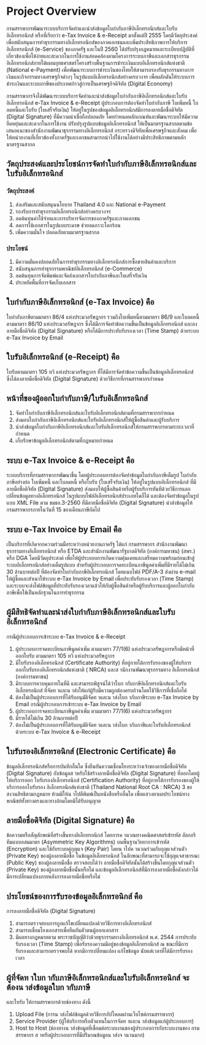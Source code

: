 Project Overview
==

กรมสรรพากรพัฒนาระบบบริการจัดทำและนำส่งข้อมูลใบกำกับภาษีอิเล็กทรอนิกส์และใบรับอิเล็กทรอนิกส์ หรือที่เรียกว่า e-Tax Invoice & e-Receipt มาตั้งแต่ปี 2555 โดยมีวัตถุประสงค์เพื่อสนับสนุนการทำธุรกรรมทางอิเล็กทรอนิกส์ของภาคเอกชนและเพิ่มประสิทธิภาพการให้บริการอิเล็กทรอนิกส์ (e-Service) ของภาครัฐ และในปี 2560 ได้ปรับปรุงกฎหมายและระเบียบปฏิบัติที่เกี่ยวข้องเพื่อให้ง่ายและสะดวกในการใช้งานสอดคล้องตามโครงการระบบภาษีและเอกสารธุรกรรมอิเล็กทรอนิกส์ภายใต้แผนยุทธศาสตร์โครงสร้างพื้นฐานการชำระเงินแบบอิเล็กทรอนิกส์แห่งชาติ (National e-Payment) เพื่อพัฒนาระบบการชำระเงินของไทยให้สามารถรองรับธุรกรรมทางการเงินและกิจกรรมทางเศรษฐกิจต่างๆ ในรูปแบบอิเล็กทรอนิกส์อย่างครบวงจร เพื่อผลักดันให้ระบบการชำระเงินและระบบภาษีของประเทศก้าวสู่การเป็นเศรษฐกิจดิจิทัล (Digital Economy)

‌กรมสรรพากรจึงได้พัฒนาระบบบริการจัดทำและนำส่งข้อมูลใบกำกับภาษีอิเล็กทรอนิกส์และใบรับอิเล็กทรอนิกส์ e-Tax Invoice & e-Receipt ผู้ประกอบการต้องจัดทำใบกำกับภาษี ใบเพิ่มหนี้ ใบลดหนี้และใบรับ (ใบเสร็จรับเงิน) ให้อยู่ในรูปของข้อมูลอิเล็กทรอนิกส์มีการลงลายมือชื่อดิจิทัล (Digital Signature) ที่มีความน่าเชื่อถือปลอดภัย โดยกำหนดหลักเกณฑ์และพัฒนาระบบให้มีความยืดหยุ่นและสะดวกในการใช้งาน ปรับปรุงรูปแบบข้อมูลอิเล็กทรอนิกส์ ให้เป็นมาตรฐานสากลตามข้อเสนอแนะของสำนักงานพัฒนาธุรกรรมทางอิเล็กทรอนิกส์ กระทรวงดิจิทัลเพื่อเศรษฐกิจและสังคม เพื่อให้หน่วยงานที่เกี่ยวข้องทั้งภาครัฐและเอกชนสามารถนำไปใช้งานได้อย่างมีประสิทธิภาพตามหลักมาตรฐานสากล


## วัตถุประสงค์และประโยชน์การจัดทำใบกำกับภาษีอิเล็กทรอนิกส์และใบรับอิเล็กทรอนิกส์

### วัตถุประสงค์‌

1.  ส่งเสริมและสนับสนุนนโยบาย Thailand 4.0 และ National e-Payment    
2.  รองรับการทำธุรกรรมอิเล็กทรอนิกส์อย่างครบวงจร    
3.  ลดต้นทุนค่าใช้จ่ายและการบริหารจัดการของภาครัฐและภาคเอกชน    
4.  ลดการใช้เอกสารในรูปแบบระดาษ ช่วยลดภาวะโลกร้อน    
5.  เพิ่มความมั่นใจ ปลอดภัยตามมาตรฐานสากล
‌

### ประโยชน์‌

1.  มีความมั่นคงปลอดภัยในการทำธุรกรรมทางอิเล็กทรอนิกส์การซื้อขายสินค้าและบริการ    
2.  สนับสนุนการทำธุรกรรมพาณิชย์อิเล็กทรอนิกส์ (e-Commerce)    
3.  ลดต้นทุนการจัดพิมพ์และจัดส่งเอกสารใบกำกับภาษีและใบเสร็จรับเงิน    
4.  ประหยัดพื้นที่การจัดเก็บเอกสาร

## ใบกำกับภาษีอิเล็กทรอนิกส์ (e-Tax Invoice) คือ 

ใบกำกับภาษีตามมาตรา 86/4 แห่งประมวลรัษฎากร รวมถึงใบเพิ่มหนี้ตามมาตรา 86/9 
และใบลดหนี้ตามมาตรา 86/10 แห่งประมวลรัษฎากร ซึ่งได้มีการจัดทำข้อความขึ้นเป็นข้อมูลอิเล็กทรอนิกส์ และลงลายมือชื่อดิจิทัล (Digital Signature) หรือได้มีการประทับรับรองเวลา (Time Stamp) ด้วยระบบ e-Tax Invoice by Email 


## ใบรับอิเล็กทรอนิกส์ (e-Receipt) คือ 

ใบรับตามมาตรา 105 ทวิ แห่งประมวลรัษฎากร ที่ได้มีการจัดทำข้อความขึ้นเป็นข้อมูลอิเล็กทรอนิกส์ ซึ่งได้ลงลายมือชื่อดิจิทัล (Digital Signature) ด้วยวิธีการที่กรมสรรพากรกำหนด

## หน้าที่ของผู้ออกใบกำกับภาษี/ใบรับอิเล็กทรอนิกส์

1. จัดทำใบกำกับภาษีอิเล็กทรอนิกส์และใบรับอิเล็กทรอนิกส์ตามที่กรมสรรพากรกำหนด
2. ส่งมอบใบกำกับภาษีอิเล็กทรอนิกส์และใบรับอิเล็กทรอนิกส์ให้ผู้ซื้อสินค้าและผู้รับบริการ
3. นำส่งข้อมูลใบกำกับภาษีอิเล็กทรอนิกส์และใบรับอิเล็กทรอนิกส์ให้กรมสรรพากรตามระยะเวลาที่กำหนด
4. เก็บรักษาข้อมูลอิเล็กทรอนิกส์ตามที่กฎหมายกำหนด

## ระบบ  e-Tax Invoice & e-Receipt คือ

ระบบบริการที่กรมสรรพากรพัฒนาขึ้น โดยผู้ประกอบการต้องจัดทำข้อมูลใบกำกับภาษีเต็มรูป  ใบกำกับภาษีอย่างย่อ ใบเพิ่มหนี้ และใบลดหนี้ หรือใบรับ (ใบเสร็จรับเงิน) ให้อยู่ในรูปแบบอิเล็กทรอนิกส์ ที่มีลายมือชื่อดิจิทัล (Digital Signature) ส่งมอบให้ผู้ซื้อสินค้าหรือผู้รับบริการทันทีด้วยวิธีการแลกเปลี่ยนข้อมูลทางอิเล็กทรอนิกส์ ในรูปแบบไฟล์อิเล็กทรอนิกส์ประเภทใดก็ได้  และต้องจัดทำข้อมูลในรูปแบบ  XML File ตาม ขมธอ.3-2560 ที่มีลายมือชื่อดิจิทัล (Digital Signature) นำส่งข้อมูลให้กรมสรรพากรภายในวันที่ 15 ของเดือนภาษีถัดไป

## ระบบ  e-Tax Invoice by Email คือ 

เป็นบริการที่เกิดจากความร่วมมือระหว่างหน่วยงานภาครัฐ ได้แก่ กรมสรรพากร สำนักงานพัฒนาธุรกรรมทางอิเล็กทรอนิกส์ หรือ  ETDA และสำนักงานพัฒนารัฐบาลดิจิทัล (องค์การมหาชน) (สพร.)  หรือ DGA โดยมีวัตถุประสงค์ เพื่อให้ผู้ประกอบการเกิดความคุ้นเคยและเตรียมความพร้อมก่อนเข้าสู่ระบบอิเล็กทรอนิกส์อย่างเต็มรูปแบบ  สำหรับผู้ประกอบการจดทะเบียนภาษีมูลค่าเพิ่มที่มีรายได้ไม่เกิน 30 ล้านบาทต่อปี  ที่ต้องจัดทำใบกำกับภาษีอิเล็กทรอนิกส์  โดยแนบไฟล์ PDF/A-3 ส่งผ่าน e-mail ให้ผู้ซื้อและสำเนาให้ระบบ  e-Tax Invoice by Email เพื่อประทับรับรองเวลา (Time Stamp) และระบบจะส่งไฟล์ข้อมูลที่ประทับรับรองเวลาแล้วให้กับผู้ซื้อสินค้าหรือผู้รับบริการและผู้ออกใบกำกับภาษีเพื่อใช้เป็นหลักฐานในการทำธุรกรรม

## ผู้มีสิทธิจัดทำและนำส่งใบกำกับภาษีอิเล็กทรอนิกส์และใบรับอิเล็กทรอนิกส์ 
กรณีผู้ประกอบการเข้าระบบ  e-Tax Invoice & e-Receipt
1) ผู้ประกอบการจดทะเบียนภาษีมูลค่าเพิ่ม ตามมาตรา 77/1(6) แห่งประมวลรัษฎากรหรือมีหน้าที่
   ออกใบรับ ตามมาตรา 105 ทวิ แห่งประมวลรัษฎากร
2) มีใบรับรองอิเล็กทรอนิกส์ (Certificate Authority) ที่อยู่ภายใต้การรับรองของผู้ให้บริการ
ออกใบรับรองอิเล็กทรอนิกส์แห่งชาติ ( NRCA) และส านักงานพัฒนาธุรกรรมทาง
อิเล็กทรอนิกส์ (องค์การมหาชน)
3) มีระบบการควบคุมภายในที่ดี และสามารถพิสูจน์ได้ว่าใบก ากับภาษีอิเล็กทรอนิกส์และใบรับ
อิเล็กทรอนิกส์ ที่จัดท าและน าส่งให้แก่ผู้รับมีความถูกต้องครบถ้วนโดยใช้วิธีการที่เชื่อถือได้
4) ต้องไม่เป็นผู้ประกอบการที่ได้รับอนุมัติจัดท าและน าส่งใบก ากับภาษีระบบ  e-Tax Invoice
by Email
กรณีผู้ประกอบการเข้าระบบ  e-Tax Invoice by Email
1) ผู้ประกอบการจดทะเบียนภาษีมูลค่าเพิ่ม ตามมาตรา 77/1(6) แห่งประมวลรัษฎากร  
2) มีรายได้ไม่เกิน 30 ล้านบาทต่อปี
3) ต้องไม่เป็นผู้ประกอบการที่ได้รับอนุมัติจัดท าและน าส่งใบก ากับภาษีและใบรับอิเล็กทรอนิกส์
ด้วยระบบ  e-Tax Invoice & e-Receipt

## ใบรับรองอิเล็กทรอนิกส์ (Electronic Certificate) คือ       
ข้อมูลอิเล็กทรอนิกส์หรือการบันทึกอื่นใด ซึ่งยืนยันความเชื่อมโยงระหว่างเจ้าของลายมือชื่อดิจิทัล 
(Digital Signature) กับข้อมูลส าหรับใช้สร้างลายมือชื่อดิจิทัล (Digital Signature) ที่ออกโดยผู้ให้บริการออก
ใบรับรองอิเล็กทรอนิกส์ (Certification Authority) ที่อยู่ภายใต้การรับรองของผู้ให้บริการออกใบรับรอง
อิเล็กทรอนิกส์แห่งชาติ (Thailand National Root CA : NRCA)
3
ขอสงวนสิทธิตามกฎหมาย ห้ามมิให้น าไปตีพิมพ์เป็นหนังสือหรืออื่นใด เพื่อแสวงหาผลประโยชน์ทางพาณิชย์ทั้งทางตรงและทางอ้อมโดยมิได้รับอนุญาต

## ลายมือชื่อดิจิทัล (Digital Signature) คือ
ข้อความหรือสัญลักษณ์ที่สร้างขึ้นทางอิเล็กทรอนิกส์ โดยการค านวณทางคณิตศาสตร์เข้ารหัส
อัลกอริทึมแบบอสมมาตร (Asymmetric Key Algorithms) บนพื้นฐานวิทยาการเข้ารหัส (Encryption)
และใช้กับระบบคู่กุญแจ (Key Pair) โดยน าไปค านวณร่วมกับกุญแจส่วนตัว (Private Key) ของผู้ลงลายมือชื่อ
ในข้อมูลอิเล็กทรอนิกส์ ในลักษณะที่สามารถจะใช้กุญแจสาธารณะ (Public Key) ของผู้ลงลายมือชื่อ
ตรวจสอบได้ว่า ลายมือชื่อดิจิทัลนั้นได้สร้างขึ้นโดยกุญแจส่วนตัว (Private Key) ของผู้ลงลายมือชื่อนั้นหรือไม่
และข้อมูลอิเล็กทรอนิกส์ที่มีการลงลายมือชื่อดังกล่าวได้มีการเปลี่ยนแปลงภายหลังการลงลายมือชื่อหรือไม่


## ประโยชน์ของการรับรองข้อมูลอิเล็กทรอนิกส์ คือ
การลงลายมือชื่อดิจิทัล (Digital Signature)
1. สามารถตรวจสอบการถูกแก้ไขเปลี่ยนแปลงด้วยวิธีการทางอิเล็กทรอนิกส์
2. สามารถเชื่อมโยงเอกสารเพื่อยืนยันตัวตนผู้ออกเอกสาร
3. มีผลทางกฎหมายตาม  พระราชบัญญัติว่าด้วยธุรกรรมทางอิเล็กทรอนิกส์ พ.ศ. 2544
การประทับรับรองเวลา (Time Stamp)
เพื่อรับรองความมีอยู่ของข้อมูลอิเล็กทรอนิกส์ ณ ขณะที่มีการรับรองและสามารถตรวจพบได้ 
หากมีการเปลี่ยนแปลง แก้ไขข้อมูล นับแต่เวลาที่ได้มีการรับรองเวลา


## ผู้ที่จัดท าใบก ากับภาษีอิเล็กทรอนิกส์และใบรับอิเล็กทรอนิกส์ จะต้องน าส่งข้อมูลใบก ากับภาษี
และใบรับ ให้กรมสรรพากรด้วยช่องทาง ดังนี้  
1. Upload File (การน าส่งไฟล์ข้อมูลด้วยวิธีการอัปโหลดผ่านเว็บไซต์กรมสรรพากร)
2. Service Provider (ผู้ให้บริการหรือตัวแทนในการจัดท าและน าส่งข้อมูลแก่ผู้ประกอบการ)
3. Host to Host (ช่องทางน าส่งข้อมูลที่เชื่อมต่อระบบงานของผู้ประกอบการกับระบบงานของ
กรมสรรพากร ส าหรับผู้ประกอบการที่มีปริมาณข้อมูลน าส่งจ านวนมาก)
<!--stackedit_data:
eyJoaXN0b3J5IjpbMTI5NzYxMzQ2MF19
-->